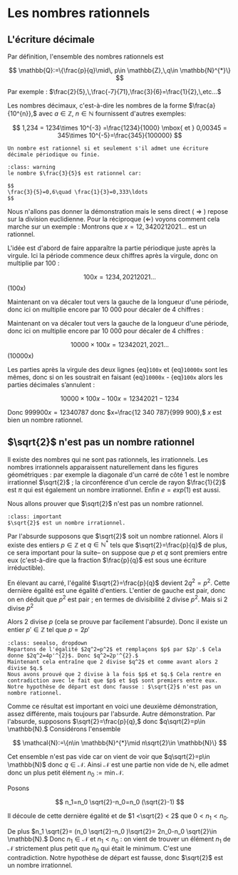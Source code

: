 # Les nombres rationnels

## L'écriture décimale

Par définition, l'ensemble des nombres rationnels est 

$$
\mathbb{Q}:=\{\frac{p}{q}\mid\, p\in \mathbb{Z},\,q\in \mathbb{N}^{*}\}
$$

Par exemple : $\frac{2}{5},\,\frac{-7}{71},\frac{3}{6}=\frac{1}{2},\,etc...$


Les nombres décimaux, c'est-à-dire les nombres de la forme $\frac{a}{10^{n}},$  avec $a\in \mathbb{Z}$, $n\in \mathbb{N}$ fournissent d'autres exemples:

$$
1,234 = 1234\times 10^{-3} =\frac{1234}{1000} \mbox{ et }
0,00345 = 345\times 10^{-5}=\frac{345}{100000}
$$

```{admonition} Définition
Un nombre est rationnel si et seulement s'il admet une écriture décimale périodique ou finie.
```

```{admonition} Exemple
:class: warning
le nombre $\frac{3}{5}$ est rationnel car:

$$
\frac{3}{5}=0,6\quad \frac{1}{3}=0,333\ldots
$$

```
Nous n'allons pas donner la démonstration mais le sens direct ( $\Rightarrow$ ) repose sur la division euclidienne. Pour la réciproque ($\Leftarrow$) voyons comment cela marche sur un exemple : Montrons que $x = 12,34 2021 2021\ldots$ est un rationnel.

L'idée est d'abord de faire apparaître la partie périodique juste après la virgule. Ici la période commence deux chiffres après la virgule, donc on multiplie par 100 :

$$
100x=1234,2021 2021 \ldots
$$(100x)

Maintenant on va décaler tout vers la gauche de la longueur d'une période, donc ici on multiplie encore par 10 000 pour décaler de 4 chiffres :

Maintenant on va décaler tout vers la gauche de la longueur d'une période, donc ici on multiplie encore par 10 000 pour décaler de 4 chiffres :

$$
10 000\times 100x= 1234 2021, 2021 \ldots
$$(10000x)

Les parties après la virgule des deux lignes {eq}`100x` et {eq}`10000x` sont les mêmes, donc si on les soustrait en faisant {eq}`10000x` - {eq}`100x` alors les parties décimales s’annulent :

$$
10 000 \times 100x-100x = 12 342 021-1234
$$


Donc $999 900x = 12 340 787$ donc $x=\frac{12 340 787}{999 900},$ $x$ est bien un nombre rationnel.

## $\sqrt{2}$ n'est pas un nombre rationnel

Il existe des nombres qui ne sont pas rationnels, les irrationnels. Les nombres irrationnels apparaissent naturellement dans les figures géométriques : par exemple la diagonale d'un carré de côté 1 est le nombre irrationnel $\sqrt{2}$ ; la circonférence d'un cercle de rayon $\frac{1}{2}$ est $\pi$ qui est également un nombre irrationnel. Enfin $e = exp(1)$ est aussi.

Nous allons prouver que $\sqrt{2}$ n'est pas un nombre rationnel.

```{admonition} Proposition
:class: important
$\sqrt{2}$ est un nombre irrationnel.
```

Par l'absurde supposons que $\sqrt{2}$ soit un nombre rationnel. Alors il existe des entiers $p\in\mathbb{Z}$ et $q\in \mathbb{N}^{*}$ tels que $\sqrt{2}=\frac{p}{q}$ de plus, ce sera important pour la suite– on suppose que $p$ et $q$ sont premiers entre eux (c'est-à-dire que la fraction $\frac{p}{q}$ est sous une écriture irréductible).

En élevant au carré, l'égalité $\sqrt{2}=\frac{p}{q}$ devient $2q^2=p^2$. Cette dernière égalité est une égalité d'entiers. L'entier de gauche est pair, donc on en déduit que $p^2$ est pair ; en termes de divisibilité 2 divise $p^2$.
Mais si 2 divise $p^2$

Alors 2 divise $p$ (cela se prouve par facilement l'absurde). Donc il existe un entier $p'\in \mathbb{Z}$ tel que $p=2p'$

```{admonition} Démonstration
:class: seealso, dropdown
Repartons de l'égalité $2q^2=p^2$ et remplaçons $p$ par $2p'.$ Cela donne $2q^2=4p'^{2}$. Donc $q^2=2p'^{2}.$
Maintenant cela entraîne que 2 divise $q^2$ et comme avant alors 2 divise $q.$
Nous avons prouvé que 2 divise à la fois $p$ et $q.$ Cela rentre en contradiction avec le fait que $p$ et $q$ sont premiers entre eux. Notre hypothèse de départ est donc fausse : $\sqrt{2}$ n'est pas un nombre rationnel.
```

Comme ce résultat est important en voici une deuxième démonstration, assez différente, mais toujours par l'absurde.
Autre démonstration. Par l'absurde, supposons $\sqrt{2}=\frac{p}{q},$ donc $q\sqrt{2}=p\in \mathbb{N}.$ Considérons l'ensemble

$$
\mathcal{N}:=\{n\in \mathbb{N}^{*}\mid n\sqrt{2}\in \mathbb{N}\}
$$


Cet ensemble n'est pas vide car on vient de voir que $q\sqrt{2}=p\in \mathbb{N}$ donc $q\in \mathcal{N}.$ Ainsi $\mathcal{N}$ est une partie non vide de $\mathbb{N},$
elle admet donc un plus petit élément $n_0 :=\min \mathcal{N}.$

Posons

$$
n_1=n_0 \sqrt{2}-n_0=n_0 (\sqrt{2}-1)
$$

Il découle de cette dernière égalité et de $1 <\sqrt{2} < 2$ que $0 < n_1 < n_0.$

De plus $n_1 \sqrt{2}= (n_0 \sqrt{2}-n_0
)\sqrt{2}= 2n_0-n_0 \sqrt{2}\in \mathbb{N}.$ Donc $n_1\in \mathcal{N}$ et $n_1 < n_0$
: on vient de trouver un élément $n_1$ de
$\mathcal{N}$ strictement plus petit que $n_0$ qui était le minimum. C'est une contradiction.
Notre hypothèse de départ est fausse, donc $\sqrt{2}$ est un nombre irrationnel.


